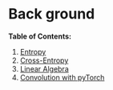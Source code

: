 # Back ground
**Table of Contents:**

1. [Entropy](https://github.com/trungmanhhuynh/back_ground/blob/master/entropy.md)
2. [Cross-Entropy](https://github.com/trungmanhhuynh/back_ground/blob/master/cross-entropy.md)
3. [Linear Algebra](https://github.com/trungmanhhuynh/back_ground/blob/master/linear_algebra.ipynb)
4. [Convolution with pyTorch](https://github.com/trungmanhhuynh/back_ground/blob/master/convolution.ipynb)
